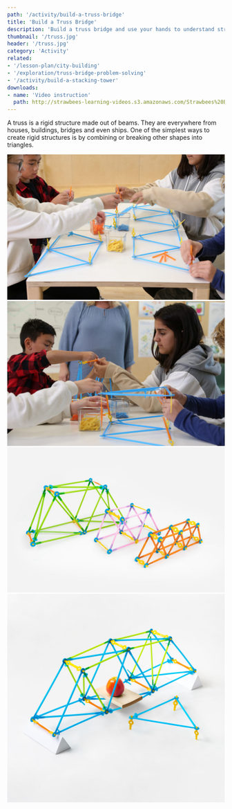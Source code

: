 ```yaml
---
path: '/activity/build-a-truss-bridge'
title: 'Build a Truss Bridge'
description: 'Build a truss bridge and use your hands to understand structural integrity.'
thumbnail: '/truss.jpg'
header: '/truss.jpg'
category: 'Activity'
related:
- '/lesson-plan/city-building'
- '/exploration/truss-bridge-problem-solving'
- '/activity/build-a-stacking-tower'
downloads:
- name: 'Video instruction'
  path: http://strawbees-learning-videos.s3.amazonaws.com/Strawbees%20Bridge.shrink.mp4
---
```


<section component="youtube" url="https://www.youtube.com/watch?v=3cpk0TWXKOU" ></section>

A truss is a rigid structure made out of beams. They are everywhere from houses, buildings, bridges and even ships. One of the simplest ways to create rigid structures is by combining or breaking other shapes into triangles.

<section component="gallery">

![The truss bridge can be built as a group activity](/truss2.jpg)
![Splitting tasks and building collaboratively](/truss3.jpg)
![You can make truss bridges of all sizes and formats, each with their pros and cons](/truss4.jpg)
![You can build functional truss bridges that can hold weights much bigger than their own](/truss5.jpg)

</section>
